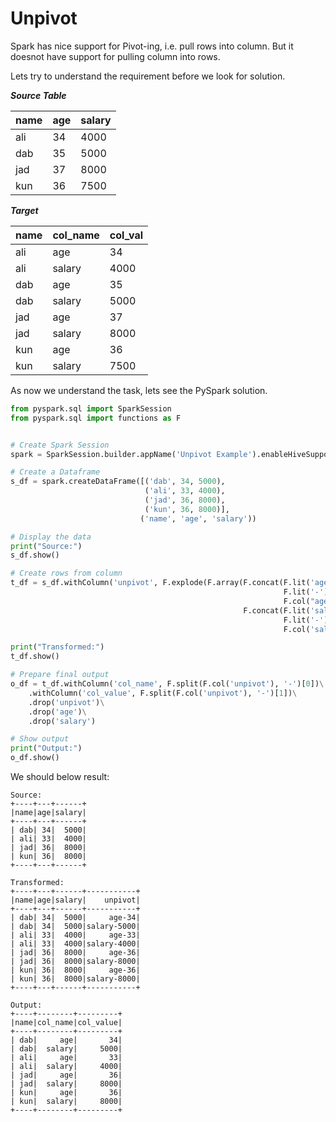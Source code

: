 # Unpivot

Spark has nice support for Pivot-ing, i.e. pull rows into column. But it doesnot have support for pulling column into rows.

Lets try to understand the requirement before we look for solution.

***Source Table***

|name|age|salary|
|-----|-----|-----|
|ali|34|4000|
|dab|35|5000|
|jad|37|8000|
|kun|36|7500|

***Target***

|name|col_name|col_val|
|------|------|------|
|ali|age|34|
|ali|salary|4000|
|dab|age|35|
|dab|salary|5000|
|jad|age|37|
|jad|salary|8000|
|kun|age|36|
|kun|salary|7500|

As now we understand the task, lets see the PySpark solution.

```python
from pyspark.sql import SparkSession
from pyspark.sql import functions as F


# Create Spark Session
spark = SparkSession.builder.appName('Unpivot Example').enableHiveSupport().getOrCreate()

# Create a Dataframe
s_df = spark.createDataFrame([('dab', 34, 5000),
                              ('ali', 33, 4000),
                              ('jad', 36, 8000),
                              ('kun', 36, 8000)],
                             ('name', 'age', 'salary'))

# Display the data
print("Source:")
s_df.show()

# Create rows from column
t_df = s_df.withColumn('unpivot', F.explode(F.array(F.concat(F.lit('age'),
                                                             F.lit('-'),
                                                             F.col("age")),
                                                    F.concat(F.lit('salary'),
                                                             F.lit('-'),
                                                             F.col('salary')))))

print("Transformed:")
t_df.show()

# Prepare final output
o_df = t_df.withColumn('col_name', F.split(F.col('unpivot'), '-')[0])\
    .withColumn('col_value', F.split(F.col('unpivot'), '-')[1])\
    .drop('unpivot')\
    .drop('age')\
    .drop('salary')

# Show output
print("Output:")
o_df.show()
```

We should below result:

```
Source:
+----+---+------+
|name|age|salary|
+----+---+------+
| dab| 34|  5000|
| ali| 33|  4000|
| jad| 36|  8000|
| kun| 36|  8000|
+----+---+------+

Transformed:
+----+---+------+-----------+
|name|age|salary|    unpivot|
+----+---+------+-----------+
| dab| 34|  5000|     age-34|
| dab| 34|  5000|salary-5000|
| ali| 33|  4000|     age-33|
| ali| 33|  4000|salary-4000|
| jad| 36|  8000|     age-36|
| jad| 36|  8000|salary-8000|
| kun| 36|  8000|     age-36|
| kun| 36|  8000|salary-8000|
+----+---+------+-----------+

Output:
+----+--------+---------+
|name|col_name|col_value|
+----+--------+---------+
| dab|     age|       34|
| dab|  salary|     5000|
| ali|     age|       33|
| ali|  salary|     4000|
| jad|     age|       36|
| jad|  salary|     8000|
| kun|     age|       36|
| kun|  salary|     8000|
+----+--------+---------+
```
